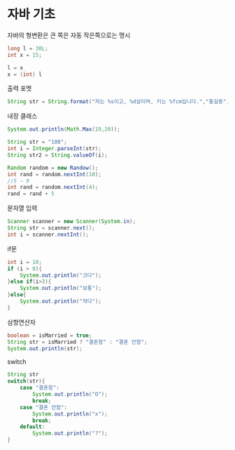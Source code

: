 # 자바 기초

자바의 형변환은 큰 쪽은 자동 작은쪽으로는 명시
```java
long l = 30L;
int x = 15;

l = x
x = (int) l
```
출력 포멧
```java
String str = String.format("저는 %s이고, %d살이며, 키는 %fcm입니다.","홍길동", 20, 177.6f);
```
내장 클래스
```java
System.out.println(Math.Max(19,20));

String str = "100";
int i = Integer.parseInt(str);
String str2 = String.valueOf(i);

Random random = new Randow();
int rand = random.nextInt(10);
//5 ~ 9
int rand = random.nextInt(4);
rand = rand + 5
```
문자열 입력
```java
Scanner scanner = new Scanner(System.in);
String str = scanner.next();
int i = scanner.nextInt();
```
if문
```java
int i = 10;
if (i > 8){
    System.out.println("크다");
}else if(i>3){
    System.out.println("보통");
}else{
    System.out.println("작다");
}
```
삼항연산자
```java
boolean = isMarried = true;
String str = isMarried ? "결혼함" : "결혼 안함";
System.out.println(str);
```
switch
```java
String str
switch(str){
    case "결혼함":
        System.out.println("O");
        break;
    case "결혼 안함":
        System.out.println("x");
        break;
    default:
        System.out.println("?");
}
```



